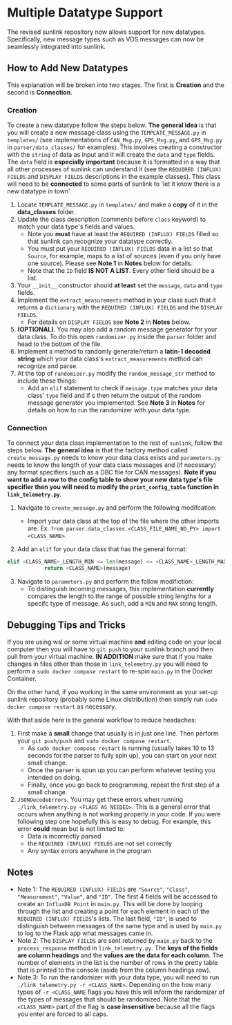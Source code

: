 # Multiple Datatype Support

The revised sunlink repository now allows support for new datatypes. Specifically, new message types such as VDS messages can now be seamlessly integrated into sunlink.

## How to Add New Datatypes
This explanation will be broken into two stages. The first is **Creation** and the second is **Connection**.

### Creation

To create a new datatype follow the steps below. **The general idea** is that you will create a new message class using the `TEMPLATE_MESSAGE.py` in `templates/` (see implementations of `CAN_Msg.py`, `GPS_Msg.py`, and `GPS_Msg.py` in `parser/data_classes/` for examples). This involves creating a constructor with the `string` of data as input and it will create the `data` and `type` fields. The `data` field is **especially important** because it is formatted in a way that all other processes of sunlink can understand it (see the `REQUIRED (INFLUX) FIELDS` and `DISPLAY FIELDS` descriptions in the example classes). This class will need to be **connected** to some parts of sunlink to 'let it know there is a new datatype in town'.

1. Locate `TEMPLATE_MESSAGE.py` in `templates/` and make a **copy** of it in the **data_classes** folder.
2. Update the class description (comments before `class` keyword) to match your data type's fields and values.
    - Note you **must** have at least the `REQUIRED (INFLUX) FIELDS` filled so that sunlink can recognize your datatype correctly.
    - You must put your `REQUIRED (INFLUX) FIELDS` data in a list so that `Source`, for example, maps to a list of sources (even if you only have one source). Please see **Note 1** in **Notes** below for details.
    - Note that the `ID` field **IS NOT A LIST**. Every other field should be a list.
3. Your `__init__` constructor should **at least** set the `message`, `data` and `type` fields.
4. Implement the `extract_measurements` method in your class such that it returns a `dictionary` with the `REQUIRED (INFLUX) FIELDS` and the `DISPLAY FIELDS`.
    - For details on `DISPLAY FIELDS` see **Note 2** in **Notes** below.
5. **(OPTIONAL)**. You may also add a random message generator for your data class. To do this open `randomizer.py` inside the `parser` folder and head to the bottom of the file.
6. Implement a method to randomly generate/return a **latin-1 decoded string** which your data class's `extract_measurements` method can recognize and parse.
7. At the top of `randomizer.py` modify the `random_message_str` method to include these things:
    - Add an `elif` statement to check if `message.type` matches your data class' `type` field and if s then return the output of the random message generator you implemented. See **Note 3** in **Notes** for details on how to run the randomizer with your data type.

### Connection
To connect your data class implementation to the rest of `sunlink`, follow the steps below. **The general idea** is that the factory method called `create_message.py` needs to know your data class exists and `parameters.py` needs to know the length of your data class messages and (if necessary) any format specifiers (such as a DBC file for CAN messages). **Note if you want to add a row to the config table to show your new data type's file specifier then you will need to modify the `print_config_table` function in `link_telemetry.py`**.

1. Navigate to `create_message.py` and perform the following modifcation:
    - Import your data class at the top of the file where the other imports are. Ex. ```from parser.data_classes.<CLASS_FILE_NAME_NO_PY> import <CLASS_NAME>```.

2. Add an `elif` for your data class that has the general format:
```python
elif <CLASS_NAME>_LENGTH_MIN <= len(message) <= <CLASS_NAME>_LENGTH_MAX: 
            return <CLASS_NAME>(message)  
```

3. Navigate to `parameters.py` and perform the follow modifiction:
    - To distinguish incoming messages, this implementation **currently** compares the length to the range of possible string lengths for a specifc type of message. As such, add a `MIN` and `MAX` string length.

## Debugging Tips and Tricks
If you are using wsl or some virtual machine **and** editing code on your local computer then you will have to `git push` to your sunlink branch and then pull from your virtual machine. **IN ADDITION** make sure that if you make changes in files other than those in `link_telemetry.py` you will need to perform a `sudo docker compose restart` to re-spin `main.py` in the Docker Container. 

On the other hand, if you working in the same environment as your set-up sunlink repository (probably some Linux distribution) then simply run `sudo docker compose restart` as necessary.

With that aside here is the general workflow to reduce headaches:
1. First make a **small** change that usually is in just one line. Then perform your `git push/push` and `sudo docker compose restart`. 
    - As `sudo docker compose restart` is running (usually takes 10 to 13 seconds for the parser to fully spin up), you can start on your next small change.
    - Once the parser is spun up you can perform whatever testing you intended on doing.
    - Finally, once you go back to programming, repeat the first step of a small change.
2. `JSONDecodeErrors`. You may get these errors when running `./link_telemetry.py <FLAGS AS NEEDED>`. This is a general error that occurs when anything is not working properly in your code. If you were following step one hopefully this is easy to debug. For example, this error **could** mean but is not limited to:
    - Data is incorrectly parsed
    - the `REQUIRED (INFLUX) FIELDS` are not set correctly
    - Any syntax errors anywhere in the program

## Notes
* Note 1: The `REQUIRED (INFLUX) FIELDS` are `"Source"`, `"Class"`, `"Measurement"`, `"Value"`, and `"ID"`. The first 4 fields will be accessed to create an `InfluxDB Point` in `main.py`. This will be done by looping through the list and creating a point for each element in each of the `REQUIRED (INFLUX) FIELDS`'s lists. The last field, `"ID"`, is used to distinguish between messages of the same type and is used by `main.py` to log to the Flask app what messages came in. 
* Note 2: The `DISPLAY FIELDS` are sent returned by `main.py` back to the `process_response` method in `link_telemetry.py`. The **keys of the fields are column headings** and the **values are the data for each column**. The number of elements in the list is the number of rows in the pretty table that is printed to the console (aside from the column headings row). 
* Note 3: To run the randomizer with your data type, you will need to run `./link_telemetry.py -r <CLASS_NAME>`. Depending on the how many types of `-r <CLASS_NAME` flags you have this will inform the randomizer of the types of messages that should be randomized. Note that the `<CLASS_NAME>` part of the flag is **case insensitive** because all the flags you enter are forced to all caps.
